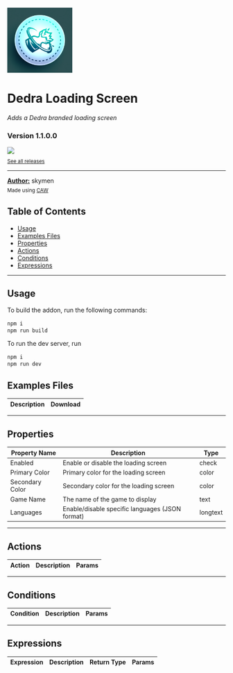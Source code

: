 <img src="./examples/cover.png" width="150" /><br>
# Dedra Loading Screen
<i>Adds a Dedra branded loading screen</i> <br>
### Version 1.1.0.0

[<img src="https://placehold.co/200x50/4493f8/FFF?text=Download&font=montserrat" width="200"/>](https://github.com/skymen/dedra_loading_screen/releases/download/dedra_loading_screen-1.1.0.0.c3addon/dedra_loading_screen-1.1.0.0.c3addon)
<br>
<sub> [See all releases](https://github.com/skymen/dedra_loading_screen/releases) </sub> <br>

---
<b><u>Author:</u></b> skymen <br>
<sub>Made using [CAW](https://marketplace.visualstudio.com/items?itemName=skymen.caw) </sub><br>

## Table of Contents
- [Usage](#usage)
- [Examples Files](#examples-files)
- [Properties](#properties)
- [Actions](#actions)
- [Conditions](#conditions)
- [Expressions](#expressions)
---
## Usage
To build the addon, run the following commands:

```
npm i
npm run build
```

To run the dev server, run

```
npm i
npm run dev
```

## Examples Files
| Description | Download |
| --- | --- |

---
## Properties
| Property Name | Description | Type |
| --- | --- | --- |
| Enabled | Enable or disable the loading screen | check |
| Primary Color | Primary color for the loading screen | color |
| Secondary Color | Secondary color for the loading screen | color |
| Game Name | The name of the game to display | text |
| Languages | Enable/disable specific languages (JSON format) | longtext |


---
## Actions
| Action | Description | Params
| --- | --- | --- |


---
## Conditions
| Condition | Description | Params
| --- | --- | --- |


---
## Expressions
| Expression | Description | Return Type | Params
| --- | --- | --- | --- |
